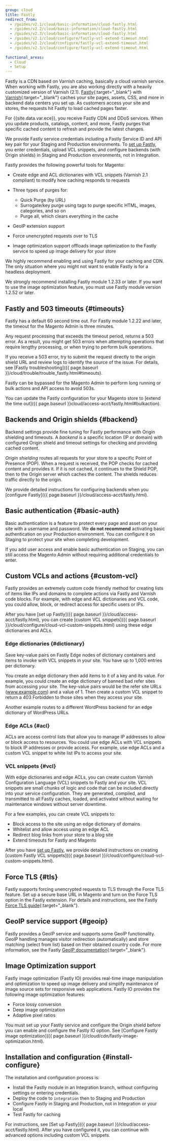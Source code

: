 ```yaml
---
group: cloud
title: Fastly
redirect_from:
  - /guides/v2.1/cloud/basic-information/cloud-fastly.html
  - /guides/v2.2/cloud/basic-information/cloud-fastly.html
  - /guides/v2.3/cloud/basic-information/cloud-fastly.html
  - /guides/v2.1/cloud/configure/fastly-vcl-extend-timeout.html
  - /guides/v2.2/cloud/configure/fastly-vcl-extend-timeout.html
  - /guides/v2.3/cloud/configure/fastly-vcl-extend-timeout.html
  
functional_areas:
  - Cloud
  - Setup
---
```


Fastly is a CDN based on Varnish caching, basically a cloud varnish service. When
working with Fastly, you are also working directly with a heavily customized version of Varnish (2.1). [Fastly](https://docs.fastly.com/){:target="\_blank"}
with [Varnish](https://varnish-cache.org/docs/){:target="\_blank"} caches your
site pages, assets, CSS, and more in backend data centers you set up. As
customers access your site and stores, the requests hit Fastly to load cached
pages faster.

For {{site.data.var.ece}}, you receive Fastly CDN and DDoS services. When you
update products, catalogs, content, and more, Fastly purges that specific cached
content to refresh and provide the latest changes.

We provide Fastly service credentials including a Fastly Service ID and API key
pair for your Staging and Production environments. To
[set up Fastly](#install-configure), you enter credentials, upload VCL snippets,
and configure backends (with Origin shields) in Staging and Production
environments, not in Integration.

Fastly provides the following powerful tools for Magento:

* Create edge and ACL dictionaries with VCL snippets (Varnish 2.1 compliant) to
  modify how caching responds to requests

* Three types of purges for:

  * Quick Purge (by URL)
  * Surrogate/key purge using tags to purge specific HTML, images, categories, and so on
  * Purge all, which clears everything in the cache
* GeoIP extension support
* Force unencrypted requests over to TLS
* Image optimization support offloads image optimization to the Fastly service
  to speed up image delivery for your store

We highly recommend enabling and using Fastly for your caching and CDN. The only
situation where you might not want to enable Fastly is for a headless deployment.

We strongly recommend installing Fastly module 1.2.33 or later. If you want to
use the image optimization feature, you must use Fastly module version 1.2.52
or later.

## Fastly and 503 timeouts {#timeouts}

Fastly has a default 60 second time out. For Fastly module 1.2.22 and later,
the timeout for the Magento Admin is three minutes.

Any request processing that exceeds the timeout period,  returns a 503 error.
As a result, you might get 503 errors when attempting operations that require
lengthy processing, or when trying to perform bulk operations.

If you receive a 503 error, try to submit the request directly to the origin
shield URL and review logs to identify the source of the issue. For details,
see [Fastly troubleshooting]({{ page.baseurl }}/cloud/trouble/trouble_fastly.html#timeouts).

Fastly can be bypassed for the Magento Admin to perform long running or bulk
actions and API access to avoid 503s.

You can update the Fastly configuration for your Magento store to [extend the time out]({{ page.baseurl }}cloud/access-acct/fastly.html#bulkaction).

## Backends and Origin shields {#backend}

Backend settings provide fine tuning for Fastly performance with Origin shielding
and timeouts. A _backend_ is a specific location (IP or domain) with configured
Origin shield and timeout settings for checking and providing cached content.

_Origin shielding_ routes all requests for your store to a specific Point of
Presence (POP). When a request is received, the POP checks for cached content
and provides it. If it is not cached, it continues to the Shield POP, then to
the Origin server which caches the content. The shields reduces traffic directly
to the origin.

We provide detailed instructions for configuring backends when you
[configure Fastly]({{ page.baseurl }}/cloud/access-acct/fastly.html).

## Basic authentication {#basic-auth}

Basic authentication is a feature to protect every page and asset on your site
with a username and password. We **do not recommend** activating basic
authentication on your Production environment. You can configure it on Staging
to protect your site when completing development.

If you add user access and enable basic authentication on Staging, you can still
access the Magento Admin without requiring additional credentials to enter.

## Custom VCLs and actions {#custom-vcl}

Fastly provides an extremely custom code friendly method for creating lists of
items like IPs and domains to complete actions via Fastly and Varnish code
blocks. For example, with edge and ACL dictionaries and VCL code, you could
allow, block, or redirect access for specific users or IPs.

After you have [set up Fastly]({{ page.baseurl }}/cloud/access-acct/fastly.html),
you can create [custom VCL snippets]({{ page.baseurl }}/cloud/configure/cloud-vcl-custom-snippets.html)
using these edge dictionaries and ACLs.

### Edge dictionaries {#dictionary}

Save key-value pairs on Fastly Edge nodes of dictionary containers and items to
invoke with VCL snippets in your site. You have up to 1,000 entries per
dictionary.

You create an edge dictionary then add items to it of a key and its value. For
example, you could create an edge dictionary of banned bad refer sites from
accessing your site. The key-value pairs would be the refer site URLs
(www.example.com) and a value of 1. Then create a custom VCL snippet to return
a 403 Forbidden to those sites when they access your site.

Another example routes to a different WordPress backend for an edge dictionary
of WordPress URLs.

### Edge ACLs {#acl}

ACLs are access control lists that allow you to manage IP addresses to allow or
block access to resources. You could use edge ACLs with VCL snippets to block IP
addresses or provide access. For example, use edge ACLs and a custom VCL snippet
to white list IPs to access your site.

### VCL snippets {#vcl}

With edge dictionaries and edge ACLs, you can create custom Varnish Configuration
Language (VCL) snippets to Fastly and your site. VCL snippets are small chunks
of logic and code that can be included directly into your service configuration.
They are generated, compiled, and transmitted to all Fastly caches, loaded, and
activated without waiting for maintenance windows without server downtime.

For a few examples, you can create VCL snippets to:

* Block access to the site using an edge dictionary of domains
* Whitelist and allow access using an edge ACL
* Redirect blog links from your store to a blog site
* Extend timeouts for Fastly and Magento

After you have [set up Fastly](#install-configure), we provide detailed
instructions on creating [custom Fastly VCL snippets]({{ page.baseurl }}/cloud/configure/cloud-vcl-custom-snippets.html).

## Force TLS {#tls}

Fastly supports forcing unencrypted requests to TLS through the Force TLS
feature. Set up a secure base URL in Magento and turn on the Force TLS option
in the Fastly extension. For details and instructions, see the Fastly [Force TLS guide](https://github.com/fastly/fastly-magento2/blob/master/Documentation/Guides/FORCE-TLS.md){:target="\_blank"}.

## GeoIP service support {#geoip}

Fastly provides a GeoIP service and supports some GeoIP functionality. GeoIP
handling manages visitor redirection (automatically) and store matching
(select from list) based on their obtained country code. For more information,
see the Fastly [GeoIP documentation](https://github.com/fastly/fastly-magento2/blob/21b61c8189971275589219d418332798efc7db41/Documentation/CONFIGURATION.md#geoip-handling){:target="\_blank"}.

## Image Optimization support

Fastly image optimization (Fastly IO) provides real-time image manipulation and
optimization to speed up image delivery and simplify maintenance of image
source sets for responsive web applications. Fastly IO provides
the following image optimization features:

- Force lossy conversion
- Deep image optimization
- Adaptive pixel ratios

You must set up your Fastly service and configure the Origin shield before you
can enable and configure the Fastly IO option. See [Configure Fastly image optimization]({{ page.baseurl }}/cloud/cdn/fastly-image-optimization.html).

## Installation and configuration {#install-configure}

The installation and configuration process is:

* Install the Fastly module in an Integration branch, without configuring
settings or entering credentials.
* Deploy the code to `integration` then to Staging and Production
* Configure Fastly in Staging and Production, not in Integration or your local
* Test Fastly for caching

For instructions, see [Set up Fastly]({{ page.baseurl }}/cloud/access-acct/fastly.html).
After you have configured it, you can continue with advanced options including
custom VCL snippets.
